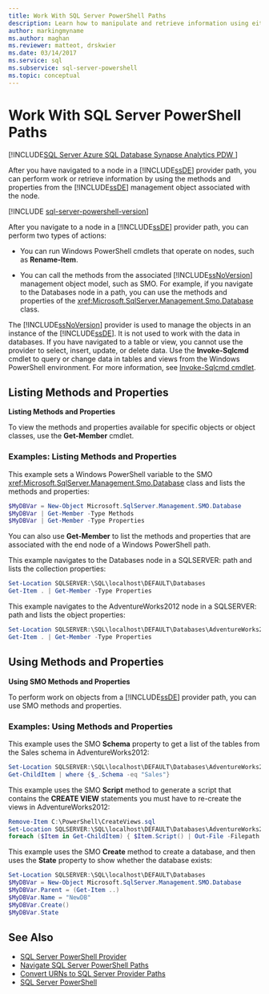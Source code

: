 ```yaml
---
title: Work With SQL Server PowerShell Paths
description: Learn how to manipulate and retrieve information using either cmdlets or the methods and properties of the object identified by the provider path.
author: markingmyname
ms.author: maghan
ms.reviewer: matteot, drskwier
ms.date: 03/14/2017
ms.service: sql
ms.subservice: sql-server-powershell
ms.topic: conceptual
---
```


# Work With SQL Server PowerShell Paths

[!INCLUDE[SQL Server Azure SQL Database Synapse Analytics PDW ](../includes/applies-to-version/sql-asdb-asdbmi-asa-pdw.md)]

After you have navigated to a node in a [!INCLUDE[ssDE](../includes/ssde-md.md)] provider path, you can perform work or retrieve information by using the methods and properties from the
[!INCLUDE[ssDE](../includes/ssde-md.md)] management object associated with the node.  

[!INCLUDE [sql-server-powershell-version](../includes/sql-server-powershell-version.md)]

After you navigate to a node in a [!INCLUDE[ssDE](../includes/ssde-md.md)] provider path, you can perform two types of actions:  

- You can run Windows PowerShell cmdlets that operate on nodes, such as **Rename-Item**.  

- You can call the methods from the associated [!INCLUDE[ssNoVersion](../includes/ssnoversion-md.md)] management object model, such as SMO. For example, if you navigate to the Databases node in a path, you can use the methods and properties of the <xref:Microsoft.SqlServer.Management.Smo.Database> class.  

The [!INCLUDE[ssNoVersion](../includes/ssnoversion-md.md)] provider is used to manage the objects in an instance of the [!INCLUDE[ssDE](../includes/ssde-md.md)]. It is not used to work with the data in databases. If you have navigated to a table or view, you cannot use the provider to select, insert, update, or delete data. Use the **Invoke-Sqlcmd** cmdlet to query or change data in tables and views from the Windows PowerShell environment. For more information, see [Invoke-Sqlcmd cmdlet](/powershell/module/sqlserver/invoke-sqlcmd).  

##  <a name="ListPropMeth"></a> Listing Methods and Properties  

**Listing Methods and Properties**  

To view the methods and properties available for specific objects or object classes, use the **Get-Member** cmdlet.  

### Examples: Listing Methods and Properties

This example sets a Windows PowerShell variable to the SMO <xref:Microsoft.SqlServer.Management.Smo.Database> class and lists the methods and properties:  

```powershell
$MyDBVar = New-Object Microsoft.SqlServer.Management.SMO.Database  
$MyDBVar | Get-Member -Type Methods  
$MyDBVar | Get-Member -Type Properties  
```  
  
 You can also use **Get-Member** to list the methods and properties that are associated with the end node of a Windows PowerShell path.  
  
 This example navigates to the Databases node in a SQLSERVER: path and lists the collection properties:  
  
```powershell
Set-Location SQLSERVER:\SQL\localhost\DEFAULT\Databases  
Get-Item . | Get-Member -Type Properties  
```  
  
 This example navigates to the AdventureWorks2012 node in a SQLSERVER: path and lists the object properties:  
  
```powershell
Set-Location SQLSERVER:\SQL\localhost\DEFAULT\Databases\AdventureWorks2012  
Get-Item . | Get-Member -Type Properties  
```  

##  <a name="UsePropMeth"></a> Using Methods and Properties  

**Using SMO Methods and Properties**  

To perform work on objects from a [!INCLUDE[ssDE](../includes/ssde-md.md)] provider path, you can use SMO methods and properties.  

### Examples: Using Methods and Properties

This example uses the SMO **Schema** property to get a list of the tables from the Sales schema in AdventureWorks2012:  

```powershell
Set-Location SQLSERVER:\SQL\localhost\DEFAULT\Databases\AdventureWorks2012\Tables  
Get-ChildItem | where {$_.Schema -eq "Sales"}  
```

This example uses the SMO **Script** method to generate a script that contains the **CREATE VIEW** statements you must have to re-create the views in AdventureWorks2012:  

```powershell
Remove-Item C:\PowerShell\CreateViews.sql  
Set-Location SQLSERVER:\SQL\localhost\DEFAULT\Databases\AdventureWorks2012\Views  
foreach ($Item in Get-ChildItem) { $Item.Script() | Out-File -Filepath C:\PowerShell\CreateViews.sql -append }  
```

This example uses the SMO **Create** method to create a database, and then uses the **State** property to show whether the database exists:  

```powershell
Set-Location SQLSERVER:\SQL\localhost\DEFAULT\Databases  
$MyDBVar = New-Object Microsoft.SqlServer.Management.SMO.Database  
$MyDBVar.Parent = (Get-Item ..)  
$MyDBVar.Name = "NewDB"  
$MyDBVar.Create()  
$MyDBVar.State  
```

## See Also

- [SQL Server PowerShell Provider](sql-server-powershell-provider.md)
- [Navigate SQL Server PowerShell Paths](navigate-sql-server-powershell-paths.md)
- [Convert URNs to SQL Server Provider Paths](/powershell/module/sqlserver/Convert-UrnToPath)
- [SQL Server PowerShell](sql-server-powershell.md)
